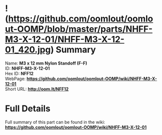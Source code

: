 
!(https://github.com/oomlout/oomlout-OOMP/blob/master/parts/NHFF-M3-X-12-01/NHFF-M3-X-12-01_420.jpg)
Summary
=================
  
Name: __M3 x 12 mm Nylon Standoff (F-F)__    
ID: __NHFF-M3-X-12-01__   
Hex ID: __NFF12__   
WebPage: __https://github.com/oomlout/oomlout-OOMP/wiki/NHFF-M3-X-12-01__   
Short URL: __http://oom.lt/NFF12__   

Full Details
==========================
Full summary of this part can be found in the wiki:   
__https://github.com/oomlout/oomlout-OOMP/wiki/NHFF-M3-X-12-01__    

